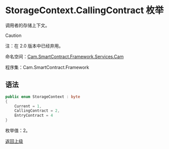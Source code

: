# StorageContext.CallingContract 枚举

调用者的存储上下文。

> [!Caution]
> 注：在 2.0 版本中已经弃用。

命名空间：[Cam.SmartContract.Framework.Services.Cam](../../Cam.md)

程序集：Cam.SmartContract.Framework

## 语法

```c#
public enum StorageContext : byte
{
    Current = 1,
    CallingContract = 2,
    EntryContract = 4
}
```

枚举值：2。



[返回上级](../StorageContext.md)
